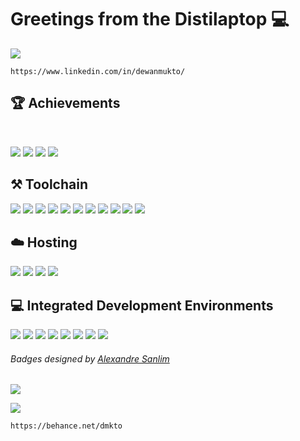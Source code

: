 # Greetings from the Distilaptop 💻

<a href="https://www.linkedin.com/in/dewanmukto/" target="_blank"><img src="https://media.licdn.com/dms/image/v2/D5616AQGWqZ-3CZRZUg/profile-displaybackgroundimage-shrink_350_1400/B56ZVBOSXNHsAY-/0/1740556020270?e=1747872000&v=beta&t=y2pZZZjnPKQjnjw3BnVoSiXEAFBd3dO5OwWAcL_JA3o" /></a>

```
https://www.linkedin.com/in/dewanmukto/
```

## 🏆 Achievements
<br />

![](https://github-readme-stats.vercel.app/api?username=diztil&show_icons=true&theme=github)
![](https://github-profile-summary-cards.vercel.app/api/cards/productive-time?username=diztil&theme=github)
![](https://github-profile-summary-cards.vercel.app/api/cards/profile-details?username=diztil&theme=github)
![](https://github-profile-trophy.vercel.app/?username=diztil)
<br />

## ⚒️ Toolchain
![](https://img.shields.io/badge/Python-3776AB?style=for-the-badge&logo=python&logoColor=white)
![](https://img.shields.io/badge/Java-ED8B00?style=for-the-badge&logo=java&logoColor=white)
![](https://img.shields.io/badge/C-00599C?style=for-the-badge&logo=c&logoColor=white)
![](https://img.shields.io/badge/fortran-734F96?style=for-the-badge&logo=fortran&logoColor=white)
![](https://img.shields.io/badge/Lua-2C2D72?style=for-the-badge&logo=lua&logoColor=white)
![](https://img.shields.io/badge/HTML5-E34F26?style=for-the-badge&logo=html5&logoColor=white)
![](https://img.shields.io/badge/JavaScript-F7DF1E?style=for-the-badge&logo=javascript&logoColor=black)
![](https://img.shields.io/badge/CSS3-1572B6?style=for-the-badge&logo=css3&logoColor=white)
![](https://img.shields.io/badge/Node.js-339933?style=for-the-badge&logo=nodedotjs&logoColor=white)
![](https://img.shields.io/badge/MongoDB-4EA94B?style=for-the-badge&logo=mongodb&logoColor=white)
![](https://img.shields.io/badge/Jekyll-CC0000?style=for-the-badge&logo=Jekyll&logoColor=white)

## ☁️ Hosting
<a href="#"><img src="https://img.shields.io/badge/Netlify-00C7B7?style=for-the-badge&logo=netlify&logoColor=white" /></a>
<a href="#"><img src="https://img.shields.io/badge/replit-667881?style=for-the-badge&logo=replit&logoColor=white" /></a>
<a href="#"><img src="https://img.shields.io/badge/Glitch-2800ff?style=for-the-badge&logo=glitch&logoColor=white" /></a>
<a href="#"><img src="https://img.shields.io/badge/Google_Cloud-4285F4?style=for-the-badge&logo=google-cloud&logoColor=white" /></a>
<br />

## 💻 Integrated Development Environments
<a href="#"><img src="https://img.shields.io/badge/Atom-66595C?style=for-the-badge&logo=Atom&logoColor=white" /></a>
<a href="#"><img src="https://img.shields.io/badge/Visual_Studio-5C2D91?style=for-the-badge&logo=visual%20studio&logoColor=white" /></a>
<a href="#"><img src="https://img.shields.io/badge/Visual_Studio_Code-0078D4?style=for-the-badge&logo=visual%20studio%20code&logoColor=white" /></a>
<a href="#"><img src="https://img.shields.io/badge/Eclipse-2C2255?style=for-the-badge&logo=eclipse&logoColor=whitee" /></a>
<a href="#"><img src="https://img.shields.io/badge/pycharm-143?style=for-the-badge&logo=pycharm&logoColor=black&color=black&labelColor=green" /></a>
<a href="#"><img src="https://img.shields.io/badge/IntelliJIDEA-000000.svg?style=for-the-badge&logo=intellij-idea&logoColor=white" /></a>
<a href="#"><img src="https://img.shields.io/badge/Android_Studio-3DDC84?style=for-the-badge&logo=android-studio&logoColor=white" /></a>
<a href="#"><img src="https://img.shields.io/badge/RStudio-75AADB?style=for-the-badge&logo=RStudio&logoColor=white" /></a>
<br />



###### Badges designed by [Alexandre Sanlim](https://github.com/alexandresanlim/Badges4-README.md-Profile)

<!-- WOW, YOU'RE ACTUALLY READING THE SOURCE! 😄 -->
![](https://komarev.com/ghpvc/?username=diztil)

<a href="https://behance.net/dmkto" target="_blank"><img src="https://pbs.twimg.com/profile_banners/1701192850531340288/1711379697/1500x500" /></a>

```
https://behance.net/dmkto
```

